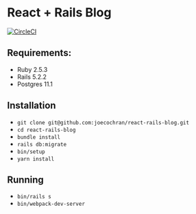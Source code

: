 # React + Rails Blog

[![CircleCI](https://circleci.com/gh/joecochran/react-rails-blog.svg?style=svg)](https://circleci.com/gh/joecochran/react-rails-blog)

## Requirements:

- Ruby 2.5.3
- Rails 5.2.2
- Postgres 11.1

## Installation

- `git clone git@github.com:joecochran/react-rails-blog.git`
- `cd react-rails-blog`
- `bundle install`
- `rails db:migrate`
- `bin/setup`
- `yarn install`

## Running

- `bin/rails s`
- `bin/webpack-dev-server`
